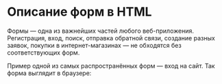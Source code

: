 # Описание форм в HTML

Формы — одна из важнейших частей любого веб-приложения. Регистрация, вход, поиск,
отправка обратной связи, создание разных заявок, покупки в интернет-магазинах — не
обходятся без соответствующих форм.

Пример одной из самых распространённых форм — вход на сайт. Так форма выглядит в
браузере:

<img src = "">
